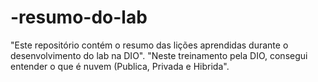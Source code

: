 # -resumo-do-lab
 "Este repositório contém o resumo das lições aprendidas durante o desenvolvimento do lab na DIO".
 "Neste treinamento pela DIO, consegui entender o que é nuvem (Publica, Privada e Hibrida".
